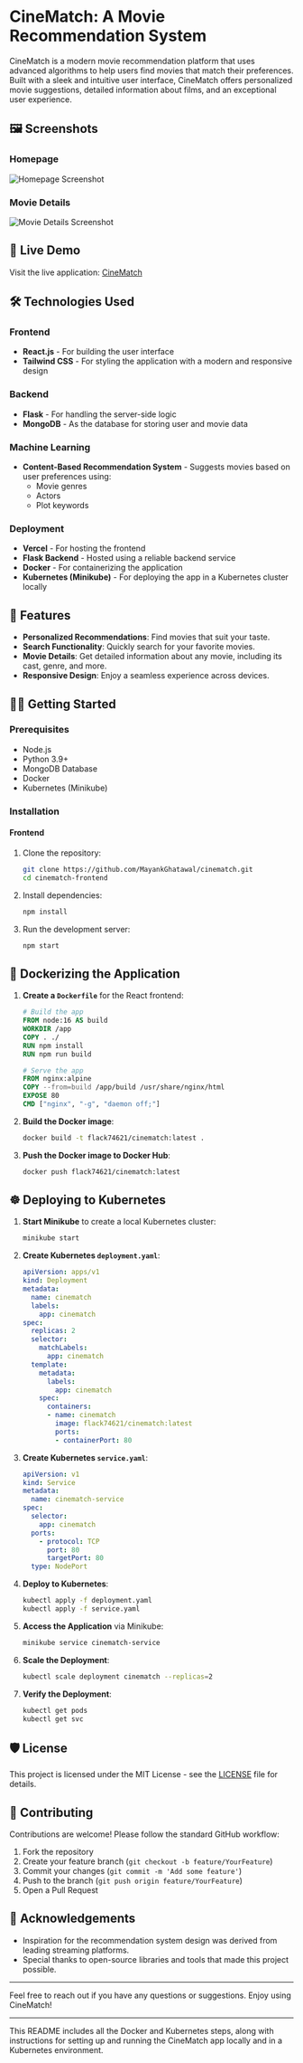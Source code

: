 # CineMatch: A Movie Recommendation System

CineMatch is a modern movie recommendation platform that uses advanced algorithms to help users find movies that match their preferences. Built with a sleek and intuitive user interface, CineMatch offers personalized movie suggestions, detailed information about films, and an exceptional user experience.

## 🖼️ Screenshots

### Homepage
![Homepage Screenshot](https://github.com/MayankGhatawal/CineMatch/blob/master/public/Screenshot%202024-12-13%20120749.png?raw=true)

### Movie Details
![Movie Details Screenshot](https://github.com/MayankGhatawal/CineMatch/blob/master/public/Screenshot%202024-12-13%20121320.png?raw=true)

## 🚀 Live Demo

Visit the live application: [CineMatch](https://cine-match-two.vercel.app/)

## 🛠️ Technologies Used

### Frontend
- **React.js** - For building the user interface
- **Tailwind CSS** - For styling the application with a modern and responsive design

### Backend
- **Flask** - For handling the server-side logic
- **MongoDB** - As the database for storing user and movie data

### Machine Learning
- **Content-Based Recommendation System** - Suggests movies based on user preferences using:
  - Movie genres
  - Actors
  - Plot keywords

### Deployment
- **Vercel** - For hosting the frontend
- **Flask Backend** - Hosted using a reliable backend service
- **Docker** - For containerizing the application
- **Kubernetes (Minikube)** - For deploying the app in a Kubernetes cluster locally

## 📜 Features

- **Personalized Recommendations**: Find movies that suit your taste.
- **Search Functionality**: Quickly search for your favorite movies.
- **Movie Details**: Get detailed information about any movie, including its cast, genre, and more.
- **Responsive Design**: Enjoy a seamless experience across devices.

## 🧑‍💻 Getting Started

### Prerequisites
- Node.js
- Python 3.9+
- MongoDB Database
- Docker
- Kubernetes (Minikube)

### Installation

#### Frontend
1. Clone the repository:
   ```bash
   git clone https://github.com/MayankGhatawal/cinematch.git
   cd cinematch-frontend
   ```
2. Install dependencies:
   ```bash
   npm install
   ```
3. Run the development server:
   ```bash
   npm start
   ```

## 🐳 Dockerizing the Application

1. **Create a `Dockerfile`** for the React frontend:
   ```dockerfile
   # Build the app
   FROM node:16 AS build
   WORKDIR /app
   COPY . ./
   RUN npm install
   RUN npm run build

   # Serve the app
   FROM nginx:alpine
   COPY --from=build /app/build /usr/share/nginx/html
   EXPOSE 80
   CMD ["nginx", "-g", "daemon off;"]
   ```

2. **Build the Docker image**:
   ```bash
   docker build -t flack74621/cinematch:latest .
   ```

3. **Push the Docker image to Docker Hub**:
   ```bash
   docker push flack74621/cinematch:latest
   ```

## ☸️ Deploying to Kubernetes

1. **Start Minikube** to create a local Kubernetes cluster:
   ```bash
   minikube start
   ```

2. **Create Kubernetes `deployment.yaml`**:
   ```yaml
   apiVersion: apps/v1
   kind: Deployment
   metadata:
     name: cinematch
     labels:
       app: cinematch
   spec:
     replicas: 2
     selector:
       matchLabels:
         app: cinematch
     template:
       metadata:
         labels:
           app: cinematch
       spec:
         containers:
         - name: cinematch
           image: flack74621/cinematch:latest
           ports:
           - containerPort: 80
   ```

3. **Create Kubernetes `service.yaml`**:
   ```yaml
   apiVersion: v1
   kind: Service
   metadata:
     name: cinematch-service
   spec:
     selector:
       app: cinematch
     ports:
       - protocol: TCP
         port: 80
         targetPort: 80
     type: NodePort
   ```

4. **Deploy to Kubernetes**:
   ```bash
   kubectl apply -f deployment.yaml
   kubectl apply -f service.yaml
   ```

5. **Access the Application** via Minikube:
   ```bash
   minikube service cinematch-service
   ```

6. **Scale the Deployment**:
   ```bash
   kubectl scale deployment cinematch --replicas=2
   ```

7. **Verify the Deployment**:
   ```bash
   kubectl get pods
   kubectl get svc
   ```

## 🛡️ License

This project is licensed under the MIT License - see the [LICENSE](LICENSE) file for details.

## 🤝 Contributing

Contributions are welcome! Please follow the standard GitHub workflow:
1. Fork the repository
2. Create your feature branch (`git checkout -b feature/YourFeature`)
3. Commit your changes (`git commit -m 'Add some feature'`)
4. Push to the branch (`git push origin feature/YourFeature`)
5. Open a Pull Request

## 🙌 Acknowledgements

- Inspiration for the recommendation system design was derived from leading streaming platforms.
- Special thanks to open-source libraries and tools that made this project possible.

---

Feel free to reach out if you have any questions or suggestions. Enjoy using CineMatch!

---

This README includes all the Docker and Kubernetes steps, along with instructions for setting up and running the CineMatch app locally and in a Kubernetes environment.
